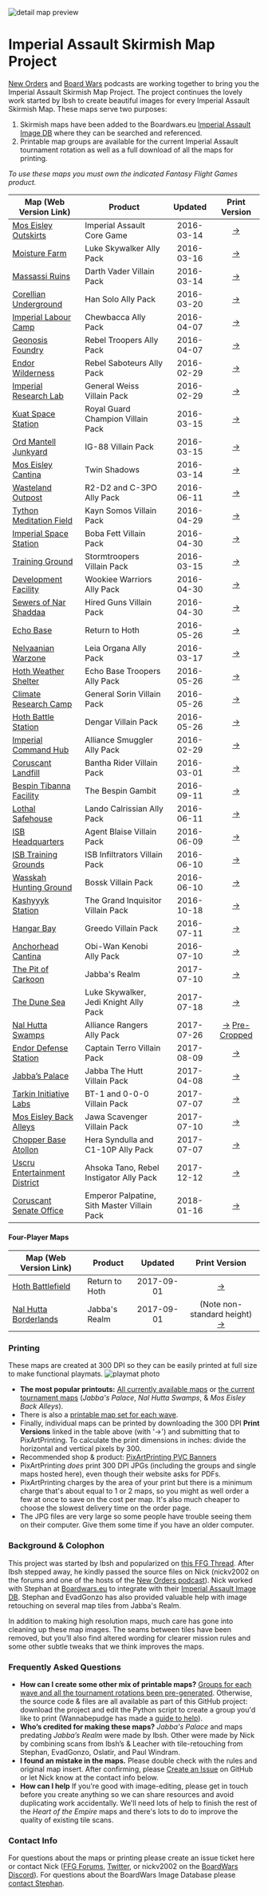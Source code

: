 ![detail map preview](web_images/map-preview.jpg)
# Imperial Assault Skirmish Map Project

[New Orders](https://neworders.xyz) and [Board Wars](http://boardwars.eu/) podcasts are working together to bring you the Imperial Assault Skirmish Map Project. The project continues the lovely work started by Ibsh to create beautiful images for every Imperial Assault Skirmish Map. These maps serve two purposes:

1. Skirmish maps have been added to the Boardwars.eu [Imperial Assault Image DB](http://cards.boardwars.eu/index.php?album=Skirmish-Maps) where they can be searched and referenced.
2. Printable map groups are available for the current Imperial Assault tournament rotation as well as a full download of all the maps for printing.

*To use these maps you must own the indicated Fantasy Flight Games product.*

| Map (Web Version Link) |Product| Updated |Print Version|
|---|---|:---:|:---:|
|[Mos Eisley Outskirts](IA_Half-Res_Skirmish_Maps/01-halfres.jpg)|Imperial Assault Core Game|2016-03-14|[&rarr;](IA_300_DPI_Skirmish_Maps/01.jpg)|
|[Moisture Farm](IA_Half-Res_Skirmish_Maps/02-halfres.jpg)|Luke Skywalker Ally Pack|2016-03-16|[&rarr;](IA_300_DPI_Skirmish_Maps/02.jpg)|
|[Massassi Ruins](IA_Half-Res_Skirmish_Maps/03-halfres.jpg)|Darth Vader Villain Pack|2016-03-14|[&rarr;](IA_300_DPI_Skirmish_Maps/03.jpg)|
|[Corellian Underground](IA_Half-Res_Skirmish_Maps/04-halfres.jpg)|Han Solo Ally Pack|2016-03-20|[&rarr;](IA_300_DPI_Skirmish_Maps/04.jpg)|
|[Imperial Labour Camp](IA_Half-Res_Skirmish_Maps/05-halfres.jpg)|Chewbacca Ally Pack|2016-04-07|[&rarr;](IA_300_DPI_Skirmish_Maps/05.jpg)|
|[Geonosis Foundry](IA_Half-Res_Skirmish_Maps/06-halfres.jpg)|Rebel Troopers Ally Pack|2016-04-07|[&rarr;](IA_300_DPI_Skirmish_Maps/06.jpg)|
|[Endor Wilderness](IA_Half-Res_Skirmish_Maps/07-halfres.jpg)|Rebel Saboteurs Ally Pack|2016-02-29|[&rarr;](IA_300_DPI_Skirmish_Maps/07.jpg)|
|[Imperial Research Lab](IA_Half-Res_Skirmish_Maps/08-halfres.jpg)|General Weiss Villain Pack|2016-02-29|[&rarr;](IA_300_DPI_Skirmish_Maps/08.jpg)|
|[Kuat Space Station](IA_Half-Res_Skirmish_Maps/09-halfres.jpg)|Royal Guard Champion Villain Pack|2016-03-15|[&rarr;](IA_300_DPI_Skirmish_Maps/09.jpg)|
|[Ord Mantell Junkyard](IA_Half-Res_Skirmish_Maps/10-halfres.jpg)|IG-88 Villain Pack|2016-03-15|[&rarr;](IA_300_DPI_Skirmish_Maps/10.jpg)|
|[Mos Eisley Cantina](IA_Half-Res_Skirmish_Maps/11-halfres.jpg)|Twin Shadows|2016-03-14|[&rarr;](IA_300_DPI_Skirmish_Maps/11.jpg)|
|[Wasteland Outpost](IA_Half-Res_Skirmish_Maps/12-halfres.jpg)|R2-D2 and C-3PO Ally Pack|2016-06-11|[&rarr;](IA_300_DPI_Skirmish_Maps/12.jpg)|
|[Tython Meditation Field](IA_Half-Res_Skirmish_Maps/13-halfres.jpg)|Kayn Somos Villain Pack|2016-04-29|[&rarr;](IA_300_DPI_Skirmish_Maps/13.jpg)|
|[Imperial Space Station](IA_Half-Res_Skirmish_Maps/14-halfres.jpg)|Boba Fett Villain Pack|2016-04-30|[&rarr;](IA_300_DPI_Skirmish_Maps/14.jpg)|
|[Training Ground](IA_Half-Res_Skirmish_Maps/15-halfres.jpg)|Stormtroopers Villain Pack|2016-03-15|[&rarr;](IA_300_DPI_Skirmish_Maps/15.jpg)|
|[Development Facility](IA_Half-Res_Skirmish_Maps/16-halfres.jpg)|Wookiee Warriors Ally Pack|2016-04-30|[&rarr;](IA_300_DPI_Skirmish_Maps/16.jpg)|
|[Sewers of Nar Shaddaa](IA_Half-Res_Skirmish_Maps/17-halfres.jpg)|Hired Guns Villain Pack|2016-04-30|[&rarr;](IA_300_DPI_Skirmish_Maps/17.jpg)|
|[Echo Base](IA_Half-Res_Skirmish_Maps/18-halfres.jpg)|Return to Hoth|2016-05-26|[&rarr;](IA_300_DPI_Skirmish_Maps/18.jpg)|
|[Nelvaanian Warzone](IA_Half-Res_Skirmish_Maps/19-halfres.jpg)|Leia Organa Ally Pack|2016-03-17|[&rarr;](IA_300_DPI_Skirmish_Maps/19.jpg)|
|[Hoth Weather Shelter](IA_Half-Res_Skirmish_Maps/20-halfres.jpg)|Echo Base Troopers Ally Pack|2016-05-26|[&rarr;](IA_300_DPI_Skirmish_Maps/20.jpg)|
|[Climate Research Camp](IA_Half-Res_Skirmish_Maps/21-halfres.jpg)|General Sorin Villain Pack|2016-05-26|[&rarr;](IA_300_DPI_Skirmish_Maps/21.jpg)|
|[Hoth Battle Station](IA_Half-Res_Skirmish_Maps/22-halfres.jpg)|Dengar Villain Pack|2016-05-26|[&rarr;](IA_300_DPI_Skirmish_Maps/22.jpg)|
|[Imperial Command Hub](IA_Half-Res_Skirmish_Maps/23-halfres.jpg)|Alliance Smuggler Ally Pack|2016-02-29|[&rarr;](IA_300_DPI_Skirmish_Maps/23.jpg)|
|[Coruscant Landfill](IA_Half-Res_Skirmish_Maps/24-halfres.jpg)|Bantha Rider Villain Pack|2016-03-01|[&rarr;](IA_300_DPI_Skirmish_Maps/24.jpg)|
|[Bespin Tibanna Facility](IA_Half-Res_Skirmish_Maps/25-halfres.jpg)|The Bespin Gambit|2016-09-11|[&rarr;](IA_300_DPI_Skirmish_Maps/25.jpg)|
|[Lothal Safehouse](IA_Half-Res_Skirmish_Maps/26-halfres.jpg)|Lando Calrissian Ally Pack|2016-06-11|[&rarr;](IA_300_DPI_Skirmish_Maps/26.jpg)|
|[ISB Headquarters](IA_Half-Res_Skirmish_Maps/27-halfres.jpg)|Agent Blaise Villain Pack|2016-06-09|[&rarr;](IA_300_DPI_Skirmish_Maps/27.jpg)|
|[ISB Training Grounds](IA_Half-Res_Skirmish_Maps/28-halfres.jpg)|ISB Infiltrators Villain Pack|2016-06-10|[&rarr;](IA_300_DPI_Skirmish_Maps/28.jpg)|
|[Wasskah Hunting Ground](IA_Half-Res_Skirmish_Maps/29-halfres.jpg)|Bossk Villain Pack|2016-06-10|[&rarr;](IA_300_DPI_Skirmish_Maps/29.jpg)|
|[Kashyyyk Station](IA_Half-Res_Skirmish_Maps/31-halfres.jpg)|The Grand Inquisitor Villain Pack|2016-10-18|[&rarr;](IA_300_DPI_Skirmish_Maps/31.jpg)|
|[Hangar Bay](IA_Half-Res_Skirmish_Maps/32-halfres.jpg)|Greedo Villain Pack|2016-07-11|[&rarr;](IA_300_DPI_Skirmish_Maps/32.jpg)|
|[Anchorhead Cantina](IA_Half-Res_Skirmish_Maps/30-halfres.jpg)|Obi-Wan Kenobi Ally Pack|2016-07-10|[&rarr;](IA_300_DPI_Skirmish_Maps/30.jpg)|
|[The Pit of Carkoon](IA_Half-Res_Skirmish_Maps/33-halfres.jpg)|Jabba's Realm|2017-07-10|[&rarr;](IA_300_DPI_Skirmish_Maps/33.jpg)|
|[The Dune Sea](IA_Half-Res_Skirmish_Maps/34-halfres.jpg)|Luke Skywalker, Jedi Knight Ally Pack|2017-07-18|[&rarr;](IA_300_DPI_Skirmish_Maps/34.jpg)|
|[Nal Hutta Swamps](IA_Half-Res_Skirmish_Maps/35-halfres.jpg)|Alliance Rangers Ally Pack|2017-07-26|[&rarr;](IA_300_DPI_Skirmish_Maps/35.jpg) [Pre-Cropped](IA_300_DPI_Skirmish_Maps/35_cropped.jpg)|
|[Endor Defense Station](IA_Half-Res_Skirmish_Maps/36-halfres.jpg)|Captain Terro Villain Pack|2017-08-09|[&rarr;](IA_300_DPI_Skirmish_Maps/36.jpg)|
|[Jabba’s Palace](IA_Half-Res_Skirmish_Maps/37-halfres.jpg)|Jabba The Hutt Villain Pack|2017-04-08|[&rarr;](IA_300_DPI_Skirmish_Maps/37.jpg)|
|[Tarkin Initiative Labs](IA_Half-Res_Skirmish_Maps/38-halfres.jpg)|BT-1 and 0-0-0 Villain Pack|2017-07-07|[&rarr;](IA_300_DPI_Skirmish_Maps/38.jpg)|
|[Mos Eisley Back Alleys](IA_Half-Res_Skirmish_Maps/39-halfres.jpg)|Jawa Scavenger Villain Pack|2017-07-10|[&rarr;](IA_300_DPI_Skirmish_Maps/39.jpg)|
|[Chopper Base Atollon](IA_Half-Res_Skirmish_Maps/40-halfres.jpg)|Hera Syndulla and C1-10P Ally Pack|2017-07-07|[&rarr;](IA_300_DPI_Skirmish_Maps/40.jpg)|
|[Uscru Entertainment District](IA_Half-Res_Skirmish_Maps/42-halfres.jpg)|Ahsoka Tano, Rebel Instigator Ally Pack|2017-12-12|[&rarr;](IA_300_DPI_Skirmish_Maps/42.jpg)|
|[Coruscant Senate Office](IA_Half-Res_Skirmish_Maps/44-halfres.jpg)|Emperor Palpatine, Sith Master Villain Pack|2018-01-16|[&rarr;](IA_300_DPI_Skirmish_Maps/44.jpg)|

#### Four-Player Maps
| Map (Web Version Link) |Product| Updated |Print Version|
|---|---|:---:|:---:|
|[Hoth Battlefield](IA_Half-Res_Skirmish_Maps/FourPlayer_01-halfres.jpg)|Return to Hoth|2017-09-01|[&rarr;](IA_300_DPI_Skirmish_Maps/FourPlayer_01.jpg)|
|[Nal Hutta Borderlands](IA_Half-Res_Skirmish_Maps/FourPlayer_02-halfres.jpg)|Jabba's Realm|2017-09-01|(Note non-standard height) [&rarr;](IA_300_DPI_Skirmish_Maps/FourPlayer_02.jpg)|


### Printing
These maps are created at 300 DPI so they can be easily printed at full size to make functional playmats.
![playmat photo](web_images/map-sample.jpg)

* **The most popular printouts:** [All currently available maps](https://github.com/nickv2002/Imperial-Assault-Skirmish-Map-Project/tree/master/Combined_IA_Map_Sheets/All2PlayerMaps) or [the current tournament maps](https://github.com/nickv2002/Imperial-Assault-Skirmish-Map-Project/tree/master/Combined_IA_Map_Sheets/TournamenRotationJabbaNalHuttaMosEisley) (*Jabba's Palace*, *Nal Hutta Swamps*, & *Mos Eisley Back Alleys*).
* There is also a [printable map set for each wave](https://github.com/nickv2002/Imperial-Assault-Skirmish-Map-Project/tree/master/Combined_IA_Map_Sheets).
* Finally, individual maps can be printed by downloading the 300 DPI **Print Versions** linked in the table above (with '&rarr;') and submitting that to PixArtPrinting. To calculate the print dimensions in inches: divide the horizontal and vertical pixels by 300.
* Recommended shop & product: [PixArtPrinting PVC Banners](https://www.pixartprinting.com/signage/banners-mesh/pvc-banner/)
* PixArtPrinting *does* print 300 DPI JPGs (including the groups and single maps hosted here), even though their website asks for PDFs.
* PixArtPrinting charges by the area of your print but there is a minimum charge that's about equal to 1 or 2 maps, so you might as well order a few at once to save on the cost per map. It's also much cheaper to choose the slowest delivery time on the order page.
* The JPG files are very large so some people have trouble seeing them on their computer. Give them some time if you have an older computer.

### Background & Colophon
This project was started by Ibsh and popularized on [this FFG Thread](https://community.fantasyflightgames.com/topic/186906-pre-assembled-skirmish-maps/). After Ibsh stepped away, he kindly passed the source files on Nick (nickv2002 on the forums and one of the hosts of the [New Orders podcast](https://neworders.xyz/)). Nick worked with Stephan at [Boardwars.eu](http://boardwars.eu/) to integrate with their [Imperial Assault Image DB](http://cards.boardwars.eu/). Stephan and EvadGonzo has also provided valuable help with image retouching on several map tiles from Jabba's Realm.

In addition to making high resolution maps, much care has gone into cleaning up these map images. The seams between tiles have been removed, but you’ll also find altered wording for clearer mission rules and some other subtle tweaks that we think improves the maps.

### Frequently Asked Questions
* **How can I create some other mix of printable maps?** [Groups for each wave and all the tournament rotations been pre-generated](https://github.com/nickv2002/Imperial-Assault-Skirmish-Map-Project/tree/master/Combined_IA_Map_Sheets). Otherwise, the source code & files are all available as part of this GitHub project: download the project and edit the Python script to create a group you'd like to print (Wannabepudge has made a [guide to help](https://community.fantasyflightgames.com/topic/253553-imperial-assault-printable-skirmish-map-project/?do=findComment&comment=2960950)).
* **Who’s credited for making these maps?** *Jabba's Palace* and maps predating *Jabba’s Realm* were made by Ibsh. Other were made by Nick by combining scans from Ibsh’s & Leacher with tile-retouching from Stephan, EvadGonzo, Oslatir, and Paul Windram.
* **I found an mistake in the maps.** Please double check with the rules and original map insert. After confirming, please [Create an Issue](https://github.com/nickv2002/Imperial-Assault-Skirmish-Map-Project/issues/new) on GitHub or let Nick know at the contact info below.
* **How can I help** If you're good with image-editing, please get in touch before you create anything so we can share resources and avoid duplicating work accidentally. We'll need lots of help to finish the rest of the *Heart of the Empire* maps and there's lots to do to improve the quality of existing tile scans.

### Contact Info
For questions about the maps or printing please create an issue ticket here or contact Nick ([FFG Forums](https://community.fantasyflightgames.com/profile/260007-nickv2002/), [Twitter](https://twitter.com/ianeworders), or nickv2002 on the [BoardWars Discord](http://discord.me/bweu)). For questions about the BoardWars Image Database please [contact Stephan](http://boardwars.eu/about/).
